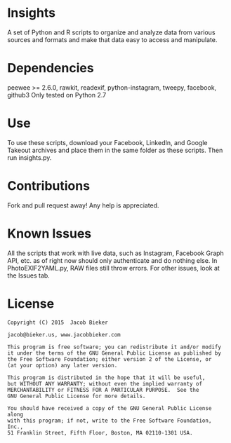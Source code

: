 # Insights
A set of Python and R scripts to organize and analyze data from various sources and formats and make that data
easy to access and manipulate.

# Dependencies
peewee >= 2.6.0, rawkit, readexif, python-instagram, tweepy, facebook, github3
Only tested on Python 2.7

# Use
To use these scripts, download your Facebook, LinkedIn, and Google Takeout archives and place them in the same folder as 
these scripts. Then run insights.py.

# Contributions
Fork and pull request away! Any help is appreciated.

# Known Issues
All the scripts that work with live data, such as Instagram, Facebook Graph API, etc. as of right now should only
authenticate and do nothing else.
In PhotoEXIF2YAML.py, RAW files still throw errors.
For other issues, look at the Issues tab.

# License
    
    Copyright (C) 2015  Jacob Bieker
    
    jacob@bieker.us, www.jacobbieker.com
 
    This program is free software; you can redistribute it and/or modify
    it under the terms of the GNU General Public License as published by
    the Free Software Foundation; either version 2 of the License, or
    (at your option) any later version.

    This program is distributed in the hope that it will be useful,
    but WITHOUT ANY WARRANTY; without even the implied warranty of
    MERCHANTABILITY or FITNESS FOR A PARTICULAR PURPOSE.  See the
    GNU General Public License for more details.

    You should have received a copy of the GNU General Public License along
    with this program; if not, write to the Free Software Foundation, Inc.,
    51 Franklin Street, Fifth Floor, Boston, MA 02110-1301 USA.